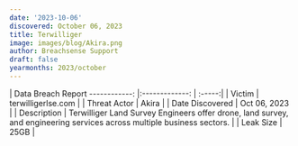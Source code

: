 ```yaml
---
date: '2023-10-06'
discovered: October 06, 2023
title: Terwilliger
image: images/blog/Akira.png
author: Breachsense Support
draft: false
yearmonths: 2023/october
---
```



| Data Breach Report
------------:     |:-------------:    | :-----:|
| Victim      | terwilligerlse.com      | 
| Threat Actor      | Akira      | 
| Date Discovered      | Oct 06, 2023      | 
| Description      | Terwilliger Land Survey Engineers offer drone, land survey, and engineering services across multiple business sectors.      | 
| Leak Size      | 25GB      | 

